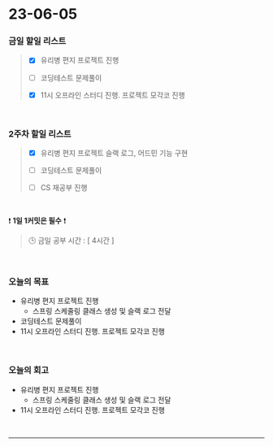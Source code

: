 # 23-06-05
### 금일 할일 리스트
> - [x]  유리병 편지 프로젝트 진행
>
> - [ ]  코딩테스트 문제풀이
>
> - [x]  11시 오프라인 스터디 진행. 프로젝트 모각코 진행


<br/>

### 2주차 할일 리스트  
> - [x]  유리병 편지 프로젝트 슬랙 로그, 어드민 기능 구현
>
> - [ ]  코딩테스트 문제풀이
>
> - [ ]  CS 재공부 진행

<br/>

❗ **1일 1커밋은 필수** ❗
> 🕒 금일 공부 시간 : [ 4시간 ]
  
<br/>

### 오늘의 목표
- 유리병 편지 프로젝트 진행
    - 스프링 스케줄링 클래스 생성 및 슬랙 로그 전달
- 코딩테스트 문제풀이
- 11시 오프라인 스터디 진행. 프로젝트 모각코 진행

<br>

### 오늘의 회고
- 유리병 편지 프로젝트 진행
    - 스프링 스케줄링 클래스 생성 및 슬랙 로그 전달
- 11시 오프라인 스터디 진행. 프로젝트 모각코 진행

<br/>

------------  
